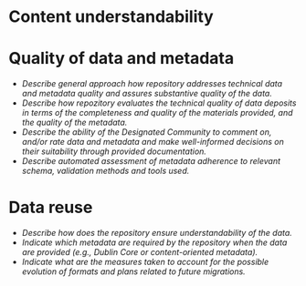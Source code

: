 
# Content understandability

# Quality of data and metadata

- *Describe general approach how repository addresses technical data and metadata quality and assures substantive quality of the data.*
- *Describe how repozitory evaluates the technical quality of data deposits in terms of the completeness and quality of the materials provided, and the quality of the metadata.*
- *Describe the ability of the Designated Community to comment on, and/or rate data and metadata and make well-informed decisions on their suitability through provided documentation.*
- *Describe automated assessment of metadata adherence to relevant schema, validation methods and tools used.*
  
# Data reuse
- *Describe how does the repository ensure understandability of the data.*
- *Indicate which metadata are required by the repository when the data are provided (e.g., Dublin Core or content-oriented metadata).*
- *Indicate what are the measures taken to account for the possible evolution of formats and plans related to future migrations.*

